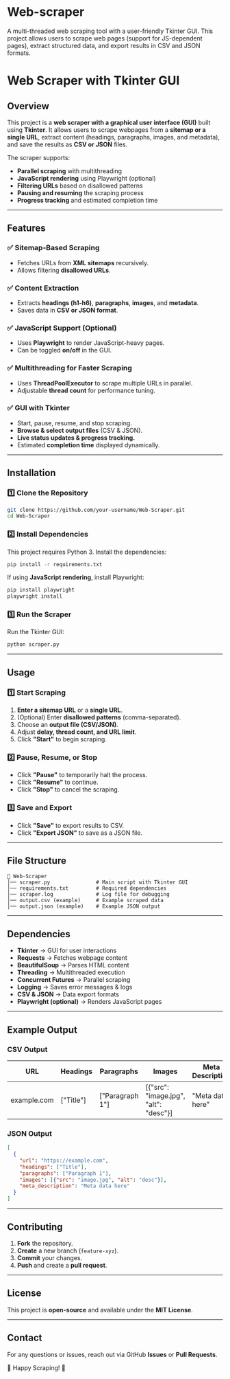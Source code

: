# Web-scraper
A multi-threaded web scraping tool with a user-friendly Tkinter GUI. This project allows users to scrape web pages (support for JS-dependent pages), extract structured data, and export results in CSV and JSON formats.


# Web Scraper with Tkinter GUI

## Overview
This project is a **web scraper with a graphical user interface (GUI)** built using **Tkinter**. It allows users to scrape webpages from a **sitemap or a single URL**, extract content (headings, paragraphs, images, and metadata), and save the results as **CSV or JSON** files.

The scraper supports:
- **Parallel scraping** with multithreading
- **JavaScript rendering** using Playwright (optional)
- **Filtering URLs** based on disallowed patterns
- **Pausing and resuming** the scraping process
- **Progress tracking** and estimated completion time

---
## Features
### ✅ Sitemap-Based Scraping
- Fetches URLs from **XML sitemaps** recursively.
- Allows filtering **disallowed URLs**.

### ✅ Content Extraction
- Extracts **headings (h1-h6)**, **paragraphs**, **images**, and **metadata**.
- Saves data in **CSV or JSON format**.

### ✅ JavaScript Support (Optional)
- Uses **Playwright** to render JavaScript-heavy pages.
- Can be toggled **on/off** in the GUI.

### ✅ Multithreading for Faster Scraping
- Uses **ThreadPoolExecutor** to scrape multiple URLs in parallel.
- Adjustable **thread count** for performance tuning.

### ✅ GUI with Tkinter
- Start, pause, resume, and stop scraping.
- **Browse & select output files** (CSV & JSON).
- **Live status updates & progress tracking.**
- Estimated **completion time** displayed dynamically.

---
## Installation
### 1️⃣ Clone the Repository
```sh
git clone https://github.com/your-username/Web-Scraper.git
cd Web-Scraper
```

### 2️⃣ Install Dependencies
This project requires Python 3. Install the dependencies:
```sh
pip install -r requirements.txt
```

If using **JavaScript rendering**, install Playwright:
```sh
pip install playwright
playwright install
```

### 3️⃣ Run the Scraper
Run the Tkinter GUI:
```sh
python scraper.py
```

---
## Usage
### **1️⃣ Start Scraping**
1. **Enter a sitemap URL** or a **single URL**.
2. (Optional) Enter **disallowed patterns** (comma-separated).
3. Choose an **output file (CSV/JSON)**.
4. Adjust **delay, thread count, and URL limit**.
5. Click **"Start"** to begin scraping.

### **2️⃣ Pause, Resume, or Stop**
- Click **"Pause"** to temporarily halt the process.
- Click **"Resume"** to continue.
- Click **"Stop"** to cancel the scraping.

### **3️⃣ Save and Export**
- Click **"Save"** to export results to CSV.
- Click **"Export JSON"** to save as a JSON file.

---
## File Structure
```
📂 Web-Scraper
│── scraper.py               # Main script with Tkinter GUI
│── requirements.txt         # Required dependencies
│── scraper.log              # Log file for debugging
│── output.csv (example)     # Example scraped data
│── output.json (example)    # Example JSON output
```

---
## Dependencies
- **Tkinter** → GUI for user interactions
- **Requests** → Fetches webpage content
- **BeautifulSoup** → Parses HTML content
- **Threading** → Multithreaded execution
- **Concurrent Futures** → Parallel scraping
- **Logging** → Saves error messages & logs
- **CSV & JSON** → Data export formats
- **Playwright (optional)** → Renders JavaScript pages

---
## Example Output
### **CSV Output**
| URL | Headings | Paragraphs | Images | Meta Description |
|------|----------|------------|--------|-----------------|
| example.com | ["Title"] | ["Paragraph 1"] | [{"src": "image.jpg", "alt": "desc"}] | "Meta data here" |

### **JSON Output**
```json
[
  {
    "url": "https://example.com",
    "headings": ["Title"],
    "paragraphs": ["Paragraph 1"],
    "images": [{"src": "image.jpg", "alt": "desc"}],
    "meta_description": "Meta data here"
  }
]
```

---
## Contributing
1. **Fork** the repository.
2. **Create** a new branch (`feature-xyz`).
3. **Commit** your changes.
4. **Push** and create a **pull request**.

---
## License
This project is **open-source** and available under the **MIT License**.

---
## Contact
For any questions or issues, reach out via GitHub **Issues** or **Pull Requests**.

🚀 Happy Scraping! 🚀

